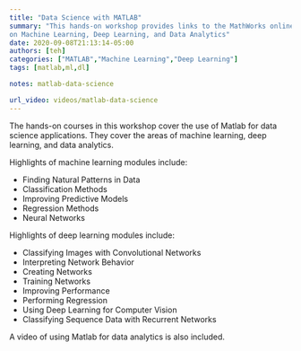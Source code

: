 ```yaml
---
title: "Data Science with MATLAB"
summary: "This hands-on workshop provides links to the MathWorks online courses in Data Science. It focuses
on Machine Learning, Deep Learning, and Data Analytics"
date: 2020-09-08T21:13:14-05:00
authors: [teh]
categories: ["MATLAB","Machine Learning","Deep Learning"]
tags: [matlab,ml,dl]

notes: matlab-data-science

url_video: videos/matlab-data-science
---
```


The hands-on courses in this workshop cover the use of Matlab for data science applications. They cover the areas
of machine learning, deep learning, and data analytics.

Highlights of machine learning modules include:

 - Finding Natural Patterns in Data
 - Classification Methods
 - Improving Predictive Models
 - Regression Methods
 - Neural Networks

Highlights of deep learning modules include:

 - Classifying Images with Convolutional Networks
 - Interpreting Network Behavior
 - Creating Networks
 - Training Networks
 - Improving Performance
 - Performing Regression
 - Using Deep Learning for Computer Vision
 - Classifying Sequence Data with Recurrent Networks

 A video of using Matlab for data analytics is also included.
